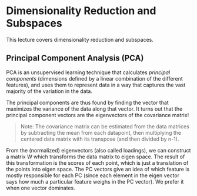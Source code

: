 # Dimensionality Reduction and Subspaces
This lecture covers dimensionality reduction and subspaces.

## Principal Component Analysis (PCA)
PCA is an unsupervised learning technique that calculates *principal components* (dimensions defined by a linear combination 
of the different features), and uses them to represent data in a way that captures the vast majority of the variation in the data.

The principal components are thus found by finding the vector that maximizes the variance of the data along that vector.
It turns out that the principal component vectors are the eigenvectors of the covariance matrix! 

> Note: The covariance matrix can be estimated from the data matrices by subtracting the mean from each datapoint, 
> then multiplying the centered data matrix with its transpose (and then divided by n-1).

From the (normalized) eigenvectors (also called loadings), we can construct a matrix W which transforms the data matrix to eigen space.
The result of this transformation is the scores of each point, which is just a translation of the points into eigen space. The PC vectors 
give an idea of which feature is mostly responsible for each PC (since each element in the eigen vector says how much a particular feature 
weighs in the PC vector). We prefer it when one vector dominates.
